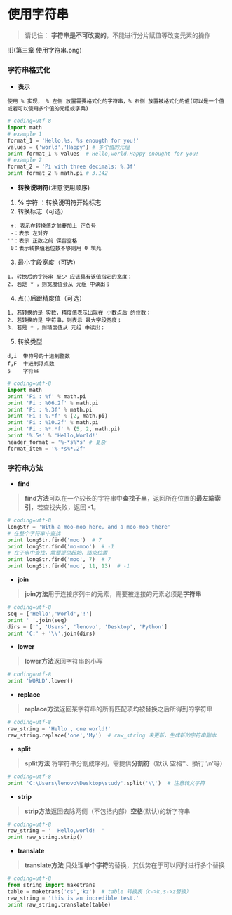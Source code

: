 # 使用字符串  
> 请记住： **字符串是不可改变的**，不能进行分片赋值等改变元素的操作  

![](第三章 使用字符串.png)
### 字符串格式化  
* **表示**
```text
使用 % 实现， % 左侧 放置需要格式化的字符串，% 右侧 放置被格式化的值(可以是一个值或者可以使用多个值的元组或字典) 
```
```python
# coding=utf-8
import math
# example 1
format_1 = 'Hello,%s. %s enougth for you!'
values = ('world','Happy') # 多个值的元组
print format_1 % values  # Hello,world.Happy enought for you!
# example 2
format_2 = 'Pi with three decimals: %.3f'
print format_2 % math.pi # 3.142  
```  

* **转换说明符**(注意使用顺序)  
1) **%** 字符 ：转换说明符开始标志 
2) 转换标志（可选）  
```text
 +: 表示在转换值之前要加上 正负号  
 -：表示 左对齐  
''：表示 正数之前 保留空格  
 0：表示转换值若位数不够则用 0 填充 
``` 
3) 最小字段宽度（可选）  
```text
1. 转换后的字符串 至少 应该具有该值指定的宽度；
2. 若是 * ，则宽度值会从 元组 中读出；
```
4) 点(.)后跟精度值（可选）  
```text
1. 若转换的是 实数，精度值表示出现在 小数点后 的位数；
2. 若转换的是 字符串，则表示 最大字段宽度；
3. 若是 * ，则精度值从 元组 中读出；
```
5) 转换类型
```text
d,i  带符号的十进制整数
f,F  十进制浮点数
s    字符串
```
```python
# coding=utf-8
import math
print 'Pi : %f' % math.pi
print 'Pi : %06.2f' % math.pi
print 'Pi : %.3f' % math.pi
print 'Pi : %.*f' % (2, math.pi)
print 'Pi : %10.2f' % math.pi
print 'Pi : %*.*f' % (5, 2, math.pi)
print '%.5s' % 'Hello,World!'
header_format = '%-*s%*s' # 复杂
format_item = '%-*s%*.2f'
```

### 字符串方法  
* **find**  
> **find方法**可以在一个较长的字符串中**查找子串**，返回所在位置的**最左端索引**，若查找失败，返回 **-1**。  
```python
# coding=utf-8
longStr = 'With a moo-moo here, and a moo-moo there'
# 在整个字符串中查找
print longStr.find('moo')  # 7
print longStr.find('mo-moo')  # -1
# 在子串中查找，需要提供起始、结束位置
print longStr.find('moo', 7)  # 7
print longStr.find('moo', 11, 13)  # -1
```
* **join**  
> **join方法**用于连接序列中的元素，需要被连接的元素必须是**字符串**  
```python
# coding=utf-8
seq = ['Hello','World','!']
print ' '.join(seq)
dirs = ['', 'Users', 'lenovo', 'Desktop', 'Python']
print 'C:' + '\\'.join(dirs)
```
* **lower**  
> **lower方法**返回字符串的小写  
```python
# coding=utf-8
print 'WORLD'.lower()
```
* **replace**  
> **replace方法**返回某字符串的所有匹配项均被替换之后所得到的字符串  
```python
# coding=utf-8
raw_string = 'Hello , one world!'
raw_string.replace('one','My')  # raw_string 未更新，生成新的字符串副本
```
* **split**  
> **split方法** 将字符串分割成序列，需提供**分割符**（默认 空格''、换行'\n'等）  
```python
# coding=utf-8
print 'C:\Users\lenovo\Desktop\study'.split('\\')  # 注意转义字符
```
* **strip**  
> **strip方法**返回去除两侧（不包括内部）**空格**(默认)的新字符串  
```python
# coding=utf-8
raw_string = '  Hello,world!  '
print raw_string.strip()
```
* **translate**  
> **translate方法** 只处理**单个字符**的替换，其优势在于可以同时进行多个替换  
```python
# coding=utf-8
from string import maketrans
table = maketrans('cs','kz')  # table 转换表（c->k,s->z替换）
raw_string = 'this is an incredible test.'
print raw_string.translate(table)
```
